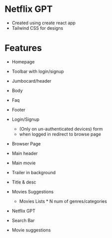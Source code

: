 # Netflix GPT
-  Created using create react app
-  Tailwind CSS for designs

# Features
- Homepage 
 - Toolbar with login/signup
 - Jumbocard/header
 - Body
 - Faq
 - Footer
 
- Login/Signup 
  - (Only on un-authenticated devices) form
  - when logged in redirect to browse page

- Browser Page
 - Main header
 - Main movie
  - Trailer in background
  - Title & desc
  - Movies Suggestions
    - Movies Lists * N num of genres/categories

- Netflix GPT
 - Search Bar
 - Movie suggestions